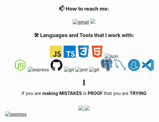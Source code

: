 <!-- 🤔 I’m looking for help with ...
- 💬 Ask me about ...
- 👯 I’m looking to collaborate on ...
- ⚡ Fun fact: ... --!>


 <h3 align="center">📫 How to reach me:</h3>
 <p align="center">
  <a href = "mailto:lniochy@gmail.com"><img alt="gmail" src="https://img.icons8.com/color/48/000000/gmail.png" target="_blank"></a>
  <a href="https://www.linkedin.com/in/rniochy" target="_blank"><img src="https://img.icons8.com/color/48/000000/linkedin.png" target="_blank"></a> 
</p>
<h3 align="center">🛠️ <b>Languages and Tools that I work with:</b></h3>
<p align="center">
  <img src="https://raw.githubusercontent.com/devicons/devicon/master/icons/javascript/javascript-original.svg" alt="javascript" width="40" height="40"/>
<img src="https://raw.githubusercontent.com/devicons/devicon/master/icons/typescript/typescript-original.svg" alt="typescript" width="40" height="40"/>
  <img src="https://raw.githubusercontent.com/devicons/devicon/master/icons/css3/css3-original.svg" alt="css3" width="40" height="40"/>
  <img src="https://raw.githubusercontent.com/devicons/devicon/master/icons/html5/html5-original.svg" alt="html5" width="40" height="40"/>
  <img src="https://www.vectorlogo.zone/logos/json/json-icon.svg" alt="json" width="40" height="40"/>
  </br>
 <img src="https://raw.githubusercontent.com/devicons/devicon/master/icons/nodejs/nodejs-original.svg" alt="nodejs" width="40" height="40"/>
 <img src="https://www.vectorlogo.zone/logos/expressjs/expressjs-ar21.svg" alt="express" width="40" height="40"/>
 <img src="https://raw.githubusercontent.com/devicons/devicon/master/icons/github/github-original.svg" alt="github" width="40" height="40"/>
 <img src="https://www.vectorlogo.zone/logos/git-scm/git-scm-icon.svg" alt="git" width="40" height="40"/>
 <img src="https://www.vectorlogo.zone/logos/jestjsio/jestjsio-icon.svg" alt="jest" width="40" height="40"/>
 <img src="https://www.vectorlogo.zone/logos/google_chrome/google_chrome-icon.svg" alt="git" width="40" height="40"/>
 <img src="https://raw.githubusercontent.com/devicons/devicon/master/icons/postgresql/postgresql-original.svg" alt="postgresql" width="40" height="40"/>
 <img src="https://raw.githubusercontent.com/devicons/devicon/master/icons/mysql/mysql-original.svg" alt="mysql" width="40" height="40"/>
 <img src="https://raw.githubusercontent.com/devicons/devicon/master/icons/yarn/yarn-original.svg" alt="yarn" width="40" height="40"/>
 <img src="https://raw.githubusercontent.com/devicons/devicon/master/icons/vscode/vscode-original.svg" alt="vscode" width="40" height="40"/>
</p>
<h3 align="center"> 💬 </h3>
<p align="center">If you are <b>making</b> <b>MISTAKES</b> is <b>PROOF</b> that you are  <b>TRYING</b></p>
</br>
 <div align="center">
  <a href="https://github.com/rniochy">
  <img height="160em" src="https://github-readme-stats.vercel.app/api?username=rniochy&show_icons=true&theme=dracula&include_all_commits=true&count_private=true"/>
  <img height="160em" src="https://github-readme-stats.vercel.app/api/top-langs/?username=rniochy&layout=compact&langs_count=7&theme=dracula"/>
</div>


<img src="https://www.vectorlogo.zone/logos/jestjsio/jestjsio-icon.svg" alt="express" width="40" height="40"/>
